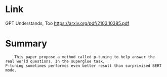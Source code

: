 Link
===============
<p>

GPT Understands, Too
https://arxiv.org/pdf/2103.10385.pdf

</p>

Summary
===============
        This paper propose a method called p-tuning to help answer the real world questions. In the superglue task, 
    P-tuning sometimes performes even better result than surprivised BERT mode. 